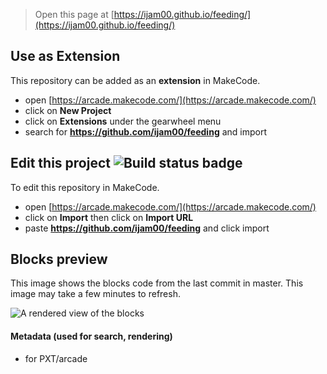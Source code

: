  


> Open this page at [https://ijam00.github.io/feeding/](https://ijam00.github.io/feeding/)

## Use as Extension

This repository can be added as an **extension** in MakeCode.

* open [https://arcade.makecode.com/](https://arcade.makecode.com/)
* click on **New Project**
* click on **Extensions** under the gearwheel menu
* search for **https://github.com/ijam00/feeding** and import

## Edit this project ![Build status badge](https://github.com/ijam00/feeding/workflows/MakeCode/badge.svg)

To edit this repository in MakeCode.

* open [https://arcade.makecode.com/](https://arcade.makecode.com/)
* click on **Import** then click on **Import URL**
* paste **https://github.com/ijam00/feeding** and click import

## Blocks preview

This image shows the blocks code from the last commit in master.
This image may take a few minutes to refresh.

![A rendered view of the blocks](https://github.com/ijam00/feeding/raw/master/.github/makecode/blocks.png)

#### Metadata (used for search, rendering)

* for PXT/arcade
<script src="https://makecode.com/gh-pages-embed.js"></script><script>makeCodeRender("{{ site.makecode.home_url }}", "{{ site.github.owner_name }}/{{ site.github.repository_name }}");</script>
